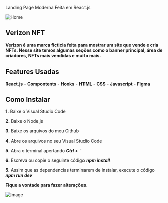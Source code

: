 Landing Page Moderna Feita em React.js

![Home](https://user-images.githubusercontent.com/110235876/193091991-39ddc0f8-dc0a-4868-8c3a-ac64bd76d499.jpg)

## Verizon NFT

**Verizon é uma marca ficticia feita para mostrar um site que vende e cria NFTs. Nesse site temos algumas seções como o banner principal, área de criadores, NFTs mais vendidas e muito mais.**

## Features Usadas
**React.js** - **Compontents** - **Hooks** - **HTML** - **CSS** - **Javascript** - **Figma**

## Como Instalar
**1.** Baixe o Visual Studio Code

**2.** Baixe o Node.js

**3.** Baixe os arquivos do meu Github

**4.** Abre os arquivos no seu Visual Studio Code

**5.** Abra o terminal apertando ***Ctrl + `***

**6.** Escreva ou copie o seguinte código ***npm install***

**5.** Assim que as dependencias terminarem de instalar, execute o código ***npm run dev***

**Fique a vontade para fazer alterações.**

![image](https://user-images.githubusercontent.com/110235876/193093688-b6136067-e302-476c-9333-fe9e18e329f1.png)
